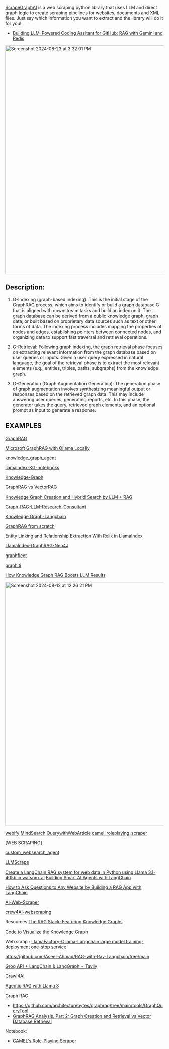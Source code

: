 [ScrapeGraphAI](https://github.com/VinciGit00/Scrapegraph-ai?tab=readme-ov-file) is a web scraping python library that uses LLM and direct graph logic to create scraping pipelines for websites, documents and XML files. Just say which information you want to extract and the library will do it for you!
- [Building LLM-Powered Coding Assitant for GitHub: RAG with Gemini and Redis](https://towardsdatascience.com/building-llm-powered-coding-assitant-for-github-rag-with-gemini-and-redis-b88beeb42f2d)

<img width="726" alt="Screenshot 2024-08-23 at 3 32 01 PM" src="https://github.com/user-attachments/assets/9fb1e7bb-d34f-438f-a763-a4e46fd75d80">

## Description:
1. G-Indexing (graph-based indexing): This is the initial stage of the GraphRAG process, which aims to identify or build a graph database G that is aligned with downstream tasks and build an index on it. The graph database can be derived from a public knowledge graph, graph data, or built based on proprietary data sources such as text or other forms of data. The indexing process includes mapping the properties of nodes and edges, establishing pointers between connected nodes, and organizing data to support fast traversal and retrieval operations.

2. G-Retrieval: Following graph indexing, the graph retrieval phase focuses on extracting relevant information from the graph database based on user queries or inputs. Given a user query expressed in natural language, the goal of the retrieval phase is to extract the most relevant elements (e.g., entities, triples, paths, subgraphs) from the knowledge graph.

3. G-Generation (Graph Augmentation Generation): The generation phase of graph augmentation involves synthesizing meaningful output or responses based on the retrieved graph data. This may include answering user queries, generating reports, etc. In this phase, the generator takes the query, retrieved graph elements, and an optional prompt as input to generate a response.


## EXAMPLES

[GraphRAG](https://www.graphlit.com/blog/graphrag-using-knowledge-in-unstructured-data-to-build-apps-with-llms) 

[Microsoft GraphRAG with Ollama Locally](https://www.fahdmirza.com/2024/07/install-microsoft-graphrag-with-ollama.html)

[knowledge_graph_agent](https://github.com/camel-ai/camel/blob/master/examples/knowledge_graph/knowledge_graph_agent.py) 

[llamaindex-KG-notebooks](https://github.com/rajib76/llamaindex/tree/main/examples)

[Knowledge-Graph](https://github.com/Farzad-R/Advanced-QA-and-RAG-Series/blob/main/KnowledgeGraph-Q%26A-and-RAG-with-Text/explore/construct_kg_from_text.ipynb)

[GraphRAG vs VectorRAG](https://ai.plainenglish.io/graphrag-vs-rag-the-ultimate-use-case-3413fb48bbd4)

[Knowledge Graph Creation and Hybrid Search by LLM + RAG](https://zenn.dev/yumefuku/articles/llm-neo4j-hybrid) 

[Graph-RAG-LLM-Research-Consultant](https://github.com/jameshopham/Graph-RAG-LLM-Research-Consultant.github.io/blob/main/Graph_Rag_Research_Consultation.ipynb) 

[Knowledge Graph-Langchain](https://qiita.com/FukuharaYohei/items/6f1d094dc33688711221)

[ GraphRAG from scratch](https://medium.com/@premchotepanit/%E0%B8%97%E0%B8%B3-graphrag-from-scatch-%E0%B8%81%E0%B8%B1%E0%B8%99%E0%B8%84%E0%B8%A3%E0%B8%B1%E0%B8%9A-no-langchain-llamaindex-etc-81b13e499fe9)

[Entity Linking and Relationship Extraction With Relik in LlamaIndex](https://neo4j.com/developer-blog/entity-linking-relationship-extraction-relik-llamaindex/)

[LlamaIndex-GraphRAG-Neo4J](https://qiita.com/moritalous/items/d76bb199b865b746309b)

[graphfleet](https://pypi.org/project/graphfleet/0.5.40/)

[graphiti](https://github.com/getzep/graphiti)

[How Knowledge Graph RAG Boosts LLM Results](https://www.datastax.com/blog/how-knowledge-graph-rag-boosts-llm-results)


<img width="774" alt="Screenshot 2024-08-12 at 12 26 21 PM" src="https://github.com/user-attachments/assets/376bccad-3791-4409-870d-f287dcc9305b">


[webify](https://github.com/ChrisShin11/webify)
[MindSearch](https://github.com/InternLM/MindSearch)
[QuerywithWebArticle](https://github.com/mdmahmudun/QuerywithWebArticle/blob/main/app.py)
[camel_roleplaying_scraper](https://github.com/mistralai/cookbook/blob/main/third_party/CAMEL_AI/camel_roleplaying_scraper.ipynb)


[WEB SCRAPING]

[custom_websearch_agent](https://github.com/john-adeojo/custom_websearch_agent/blob/main/agent.py)

[LLMScrape](https://github.com/z-008/LLMScrape/blob/main/WebScrape.ipynb) 

[Create a LangChain RAG system for web data in Python using Llama 3.1-405b in watsonx.ai](https://developer.ibm.com/tutorials/awb-create-langchain-rag-system-web-data-llama405b-watsonx/)
[Building Smart AI Agents with LangChain](https://www.analyticsvidhya.com/blog/2024/07/building-smart-ai-agents-with-langchain/)

[How to Ask Questions to Any Website by Building a RAG App with LangChain](https://medium.com/@pedro.aquino.se/how-to-ask-questions-to-any-website-by-building-a-rag-app-with-langchain-7e964764b983)

[AI-Web-Scraper](https://github.com/techwithtim/AI-Web-Scraper)

[crew4AI-webscraping](https://x.com/akshay_pachaar/status/1841463917060735224)


Resources
[The RAG Stack: Featuring Knowledge Graphs](https://akashbajwa.substack.com/p/the-rag-stack-featuring-knowledge) 

[Code to Visualize the Knowledge Graph](https://www.quantacosmos.com/2024/06/rag-retrieval-augmented-generation-llm.html) 

Web scrap : 
[LlamaFactory-Ollama-Langchain large model training-deployment one-stop service](https://www.skycaiji.com/aigc/ai19325.html) 

https://github.com/Aseer-Ahmad/RAG-with-Ray-Langchain/tree/main 

[Groq API + LangChain & LangGraph + Tavily](https://zenn.dev/mizunny/articles/dacdd21384a16b)


[Crawl4AI](https://mer.vin/2024/06/crawl4ai-and-praisonai/) 

[Agentic RAG with Llama 3](https://www.kaggle.com/code/redpen12/agentic-rag-with-llama-3)



Graph RAG:
- https://github.com/architecturebytes/graphrag/tree/main/tools/GraphQueryTool
- [GraphRAG Analysis, Part 2: Graph Creation and Retrieval vs Vector Database Retrieval](https://home.mlops.community/public/blogs/graphrag-analysis-part-2-graph-creation-and-retrieval-vs-vector-database-retrieval)

Notebook:
- [CAMEL's Role-Playing Scraper](https://colab.research.google.com/drive/1XN18zb5ay97ju8LvL7WikEDqQBws-t0U?usp=sharing#scrollTo=Tq_wssFTYaKH)

